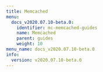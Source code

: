 ```yaml
---
title: Memcached
menu:
  docs_v2020.07.10-beta.0:
    identifier: mc-memcached-guides
    name: Memcached
    parent: guides
    weight: 10
menu_name: docs_v2020.07.10-beta.0
info:
  version: v2020.07.10-beta.0
---
```


